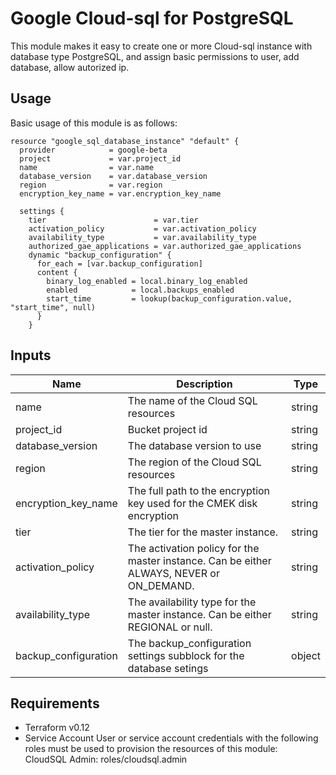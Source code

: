# Google Cloud-sql for PostgreSQL

This module makes it easy to create one or more Cloud-sql instance with database type PostgreSQL, and assign basic permissions to user, add database, allow autorized ip.


## Usage

Basic usage of this module is as follows:

```hcl
resource "google_sql_database_instance" "default" {
  provider            = google-beta
  project             = var.project_id
  name                = var.name
  database_version    = var.database_version
  region              = var.region
  encryption_key_name = var.encryption_key_name

  settings {
    tier                        = var.tier
    activation_policy           = var.activation_policy
    availability_type           = var.availability_type
    authorized_gae_applications = var.authorized_gae_applications
    dynamic "backup_configuration" {
      for_each = [var.backup_configuration]
      content {
        binary_log_enabled = local.binary_log_enabled
        enabled            = local.backups_enabled
        start_time         = lookup(backup_configuration.value, "start_time", null)
      }
    }
```


## Inputs


| Name | Description | Type
|------|-------------|------|
| name | The name of the Cloud SQL resources | string |
| project_id | Bucket project id | string |
| database_version | The database version to use | string |
| region |The region of the Cloud SQL resources | string |
| encryption_key_name | The full path to the encryption key used for the CMEK disk encryption | string |
| tier | The tier for the master instance. | string |
| activation_policy | The activation policy for the master instance. Can be either ALWAYS, NEVER or ON_DEMAND. | string |
| availability_type | The availability type for the master instance. Can be either REGIONAL or null. | string |
| backup_configuration | The backup_configuration settings subblock for the database setings | object |


## Requirements
- Terraform v0.12
- Service Account
User or service account credentials with the following roles must be used to provision the resources of this module: <br>
CloudSQL Admin: roles/cloudsql.admin



